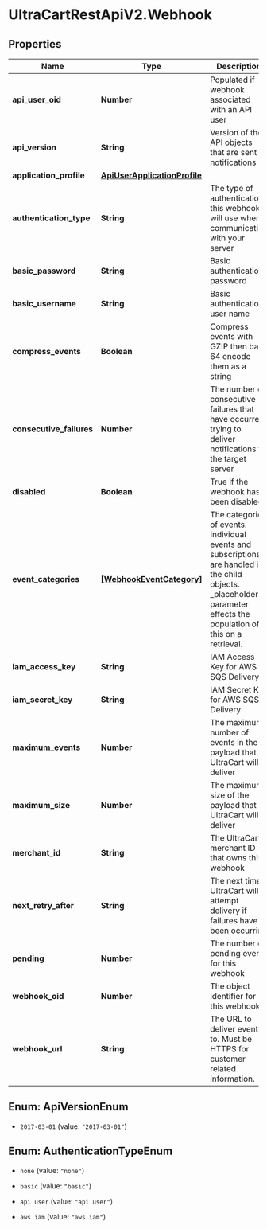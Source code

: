 # UltraCartRestApiV2.Webhook

## Properties

Name | Type | Description | Notes
------------ | ------------- | ------------- | -------------
**api_user_oid** | **Number** | Populated if webhook associated with an API user | [optional] 
**api_version** | **String** | Version of the API objects that are sent in notifications | [optional] 
**application_profile** | [**ApiUserApplicationProfile**](ApiUserApplicationProfile.md) |  | [optional] 
**authentication_type** | **String** | The type of authentication this webhook will use when communicating with your server | [optional] 
**basic_password** | **String** | Basic authentication password | [optional] 
**basic_username** | **String** | Basic authentication user name | [optional] 
**compress_events** | **Boolean** | Compress events with GZIP then base 64 encode them as a string | [optional] 
**consecutive_failures** | **Number** | The number of consecutive failures that have occurred trying to deliver notifications to the target server | [optional] 
**disabled** | **Boolean** | True if the webhook has been disabled | [optional] 
**event_categories** | [**[WebhookEventCategory]**](WebhookEventCategory.md) | The categories of events.  Individual events and subscriptions are handled in the child objects.  _placeholders parameter effects the population of this on a retrieval. | [optional] 
**iam_access_key** | **String** | IAM Access Key for AWS SQS Delivery | [optional] 
**iam_secret_key** | **String** | IAM Secret Key for AWS SQS Delivery | [optional] 
**maximum_events** | **Number** | The maximum number of events in the payload that UltraCart will deliver | [optional] 
**maximum_size** | **Number** | The maximum size of the payload that UltraCart will deliver | [optional] 
**merchant_id** | **String** | The UltraCart merchant ID that owns this webhook | [optional] 
**next_retry_after** | **String** | The next time UltraCart will attempt delivery if failures have been occurring | [optional] 
**pending** | **Number** | The number of pending events for this webhook | [optional] 
**webhook_oid** | **Number** | The object identifier for this webhook | [optional] 
**webhook_url** | **String** | The URL to deliver events to.  Must be HTTPS for customer related information. | [optional] 



## Enum: ApiVersionEnum


* `2017-03-01` (value: `"2017-03-01"`)





## Enum: AuthenticationTypeEnum


* `none` (value: `"none"`)

* `basic` (value: `"basic"`)

* `api user` (value: `"api user"`)

* `aws iam` (value: `"aws iam"`)





